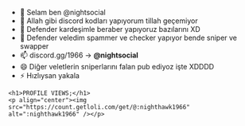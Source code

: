 - 👋 Selam ben @nightsocial
- 👀 Allah gibi discord kodları yapıyorum tillah geçemiyor
- 🌱 Defender kardeşimle beraber yapıyoruz bazılarını XD 
- 💞️ Defender veledim spammer ve checker yapıyor bende sniper ve swapper
- 📫 discord.gg/1966 -> **@nightsocial**
- 😄 Diğer veletlerin sniperlarını falan pub ediyoz işte XDDDD
- ⚡ Hızlıysan yakala 

```
<h1>PROFILE VIEWS;</h1>
<p align="center"><img src="https://count.getloli.com/get/@:nighthawk1966" alt=":nighthawk1966" /></p>
